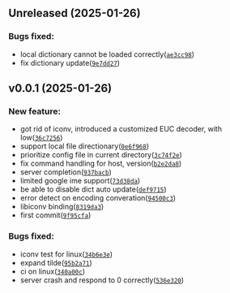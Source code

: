## Unreleased (2025-01-26)

### Bugs fixed:

- local dictionary cannot be loaded correctly([`ae3cc98`](https://github.com/waynezhang/tskks/commit/ae3cc9866d1a02620f96cdfc65990feb01556098))
- fix dictionary update([`9e7dd27`](https://github.com/waynezhang/tskks/commit/9e7dd27b845a7593da0d6d447cbb855e76293f35))


## v0.0.1 (2025-01-26)

### New feature:

- got rid of iconv, introduced a customized EUC decoder, with low([`36c7256`](https://github.com/waynezhang/tskks/commit/36c72566334619524f4ea9376f5266f98b1535be))
- support local file directionary([`0e6f968`](https://github.com/waynezhang/tskks/commit/0e6f968100bd0e691c341f40e04f40120ccb85cd))
- prioritize config file in current directory([`3c74f2e`](https://github.com/waynezhang/tskks/commit/3c74f2ea27a7d1e806e8db128a5bc25452871dd6))
- fix command handling for host, version([`b2e2da8`](https://github.com/waynezhang/tskks/commit/b2e2da8073e680b986d60c83b336a0a032f0cdd8))
- server completion([`937bacb`](https://github.com/waynezhang/tskks/commit/937bacb76bd0e74793469ea899a0b7bef2c7e0d5))
- limited google ime support([`73d38da`](https://github.com/waynezhang/tskks/commit/73d38daaab96f9671939965da8131d263daf5f88))
- be able to disable dict auto update([`def9715`](https://github.com/waynezhang/tskks/commit/def97151b4951cdaafd4115d79cc3e3864e17628))
- error detect on encoding converation([`94500c3`](https://github.com/waynezhang/tskks/commit/94500c395975b063c62ada243f9abb5abed2250e))
- libiconv binding([`8319da3`](https://github.com/waynezhang/tskks/commit/8319da347358bd5f5494b982a8159cecfd226c98))
- first commit([`9f95cfa`](https://github.com/waynezhang/tskks/commit/9f95cfac1b3190471461a40ea8b517e377593e36))

### Bugs fixed:

- iconv test for linux([`34b6e3e`](https://github.com/waynezhang/tskks/commit/34b6e3e934374d92dfe76b820ff936c97d2f97b5))
- expand tilde([`95b2a71`](https://github.com/waynezhang/tskks/commit/95b2a71fd01a9ef580969072df4a2a68997b6312))
- ci on linux([`340a00c`](https://github.com/waynezhang/tskks/commit/340a00cd1ebfee42334852844b132bb17f0fcb73))
- server crash and respond to 0 correctly([`536e320`](https://github.com/waynezhang/tskks/commit/536e3206d5ed3ff7d3145af9a9e15926c81697e4))


